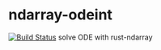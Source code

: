 # ndarray-odeint
[![Build Status](https://travis-ci.org/termoshtt/ndarray-odeint.svg?branch=master)](https://travis-ci.org/termoshtt/ndarray-odeint)
solve ODE with rust-ndarray
